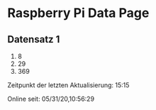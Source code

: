 
# Raspberry Pi Data Page
## Datensatz 1
1. 8
2. 29
3. 369

Zeitpunkt der letzten Aktualisierung: 15:15

Online seit: 05/31/20,10:56:29
    
